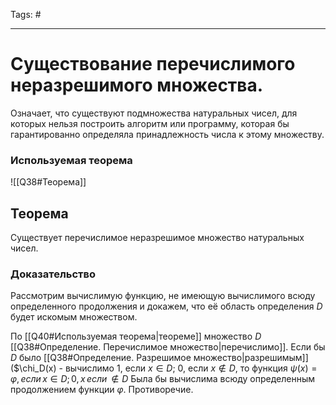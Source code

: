 Tags: #

---
# Существование перечислимого неразрешимого множества.

Означает, что существуют подмножества натуральных чисел, для которых нельзя построить алгоритм или программу, которая бы гарантированно определяла принадлежность числа к этому множеству.

### Используемая теорема
![[Q38#Теорема]]

## Теорема
Существует перечислимое неразрешимое множество натуральных чисел.

### Доказательство
Рассмотрим вычислимую функцию, не имеющую вычислимого всюду определенного продолжения и докажем, что её область определения $D$ будет искомым множеством.

По [[Q40#Используемая теорема|теореме]] множество $D$ [[Q38#Определение. Перечислимое множество|перечислимо]]. Если бы $D$ было [[Q38#Определение. Разрешимое множество|разрешимым]] ($\chi_D(x) - вычислимо $1$, если $x \in D$; $0$, если $x \notin D$, то функция
$\psi(x) = \varphi, \,если\, x \in D; 0, x \,если\,\notin D$ 
Была бы вычислима всюду определенным продолжением функции $\varphi$. Противоречие.
